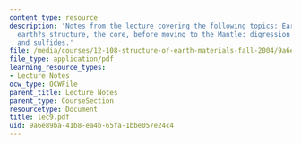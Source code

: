 ```yaml
---
content_type: resource
description: 'Notes from the lecture covering the following topics: Earth?s bulk composition,
  earth?s structure, the core, before moving to the Mantle: digression into sulfur
  and sulfides.'
file: /media/courses/12-108-structure-of-earth-materials-fall-2004/9a6e89ba41b8ea4b65fa1bbe057e24c4_lec9.pdf
file_type: application/pdf
learning_resource_types:
- Lecture Notes
ocw_type: OCWFile
parent_title: Lecture Notes
parent_type: CourseSection
resourcetype: Document
title: lec9.pdf
uid: 9a6e89ba-41b8-ea4b-65fa-1bbe057e24c4
---
```

